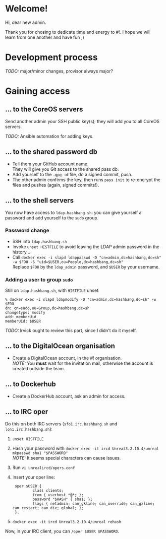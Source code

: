 # Welcome!
Hi, dear new admin.

Thank you for chosing to dedicate time and energy to #!.  I hope we will learn
from one another and have fun  ;)

# Development process

_TODO:_ major/minor changes, provisor always major?

# Gaining access

## ... to the CoreOS servers
Send another admin your SSH public key(s);
they will add you to all CoreOS servers.

_TODO:_ Ansible automation for adding keys.

## ... to the shared password db
- Tell them your GitHub account name.  
  They will give you Git access to the shared pass db.
- Add yourself to the `.gpg-id` file, do a signed commit, push.
- The other admin confirms the key, then runs `pass init` to re-encrypt the
  files and pushes (again, signed commits!).

## ... to the shell servers
You now have access to `ldap.hashbang.sh`:
you can give yourself a password and add yourself to the `sudo` group.

### Password change

- SSH into `ldap.hashbang.sh`
- Invoke `unset HISTFILE` to avoid leaving the LDAP admin password in the history...
- Call `docker exec -i slapd ldappasswd -D "cn=admin,dc=hashbang,dc=sh" -w $FOO -S "uid=$USER,ou=People,dc=hashbang,dc=sh"`  
  Replace `$FOO` by the `ldap_admin` password, and `$USER` by your username.

### Adding a user to group `sudo`

Still on `ldap.hashbang.sh`, with `HISTFILE` unset:

	% docker exec -i slapd ldapmodify -D "cn=admin,dc=hashbang,dc=sh" -w $FOO
	dn: cn=sudo,ou=Group,dc=hashbang,dc=sh
	changetype: modify
	add: memberUid
	memberUid: $USER

_TODO:_ lrvick ought to review this part, since I didn't do it myself.

## ... to the DigitalOcean organisation
- Create a DigitalOcean account, in the #! organisation.  
  _NOTE:_ You **must** wait for the invitation mail, otherwise the account is
  created outside the team.

## ... to Dockerhub
- Create a DockerHub account, ask an admin for access.

## ... to IRC oper
Do this on both IRC servers (`sfo1.irc.hashbang.sh` and `lon1.irc.hashbang.sh`):

1. `unset HISTFILE`
2. Hash your password with `docker exec -it ircd Unreal3.2.10.4/unreal mkpasswd sha1 "$PASSWORD"`  
   _NOTE:_ It seems special characters can cause issues.
3. Run `vi unrealircd/opers.conf`
4. Insert your oper line:

		oper $USER {
		        class clients;
		        from { userhost *@*; };
		        password "$HASH" { sha1; };
		        flags { netadmin; can_gkline; can_override; can_gzline; can_restart; can_die; global; };
		};

5. `docker exec -it ircd Unreal3.2.10.4/unreal rehash`

Now, in your IRC client, you can `/oper $USER $PASSWORD`.
